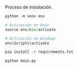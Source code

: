 Proceso de instalación.

```python
python -m venv env

# Activación en Unix
source env/bin/activate

# Activación en Windows
env\Scripts\activate

pip install -r requirements.txt

python main.py
```
